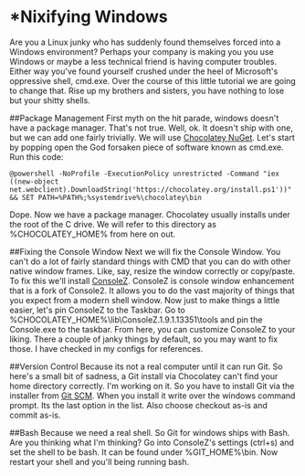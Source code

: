 *Nixifying Windows
==================
Are you a Linux junky who has suddenly found themselves forced into a Windows environment?
Perhaps your company is making you you use Windows or maybe a less technical friend is having computer troubles.
Either way you've found yourself crushed under the heel of Microsoft's oppressive shell, cmd.exe.
Over the course of this little tutorial we are going to change that.
Rise up my brothers and sisters, you have nothing to lose but your shitty shells.

##Package Management
First myth on the hit parade, windows doesn't have a package manager. 
That's not true.
Well, ok. It doesn't ship with one, but we can add one fairly trivially.
We will use [Chocolatey NuGet](http://chocolatey.org/).
Let's start by popping open the God forsaken piece of software known as cmd.exe.
Run this code:
```
@powershell -NoProfile -ExecutionPolicy unrestricted -Command "iex ((new-object net.webclient).DownloadString('https://chocolatey.org/install.ps1'))" && SET PATH=%PATH%;%systemdrive%\chocolatey\bin
```
Dope. Now we have a package manager.
Chocolatey usually installs under the root of the C drive.
We will refer to this directory as %CHOCOLATEY_HOME% from here on out.

##Fixing the Console Window
Next we will fix the Console Window. You can't do a lot of fairly standard things with CMD that you can do with other native window frames.
Like, say, resize the window correctly or copy/paste.
To fix this we'll install [ConsoleZ](https://github.com/cbucher/console). 
ConsoleZ is console window enhancement that is a fork of Console2.
It allows you to do the vast majority of things that you expect from a modern shell window.
Now just to make things a little easier, let's pin ConsoleZ to the Taskbar.
Go to %CHOCOLATEY_HOME%\lib\ConsoleZ.1.9.1.13351\tools and pin the Console.exe to the taskbar.
From here, you can customize ConsoleZ to your liking. There a couple of janky things by default, so you may want to fix those.
I have checked in my configs for references.

##Version Control
Because its not a real computer until it can run Git.
So here's a small bit of sadness, a Git install via Chocolatey can't find your home directory correctly. I'm working on it.
So you have to install Git via the installer from [Git SCM](http://git-scm.com/).
When you install it write over the windows command prompt. Its the last option in the list.
Also choose checkout as-is and commit as-is.

##Bash
Because we need a real shell.
So Git for windows ships with Bash. Are you thinking what I'm thinking?
Go into ConsoleZ's settings (ctrl+s) and set the shell to be bash.
It can be found under %GIT_HOME%\bin.
Now restart your shell and you'll being running bash.